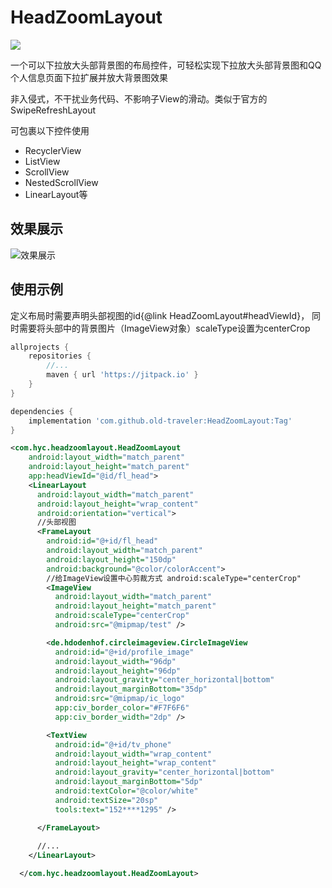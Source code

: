 # HeadZoomLayout
[![](https://jitpack.io/v/old-traveler/HeadZoomLayout.svg)](https://jitpack.io/#old-traveler/HeadZoomLayout)

一个可以下拉放大头部背景图的布局控件，可轻松实现下拉放大头部背景图和QQ个人信息页面下拉扩展并放大背景图效果

非入侵式，不干扰业务代码、不影响子View的滑动。类似于官方的SwipeRefreshLayout

可包裹以下控件使用
* RecyclerView
* ListView
* ScrollView
* NestedScrollView
* LinearLayout等



## 效果展示

![效果展示](https://raw.githubusercontent.com/old-traveler/HeadZoomLayout/master/image/show.gif)

## 使用示例

定义布局时需要声明头部视图的id{@link HeadZoomLayout#headViewId}，
同时需要将头部中的背景图片（ImageView对象）scaleType设置为centerCrop


```groovy
allprojects {
	repositories {
		//...
		maven { url 'https://jitpack.io' }
	}
}
```

```groovy
dependencies {
	implementation 'com.github.old-traveler:HeadZoomLayout:Tag'
}
```

```xml
<com.hyc.headzoomlayout.HeadZoomLayout
    android:layout_width="match_parent"
    android:layout_height="match_parent"
    app:headViewId="@id/fl_head">
    <LinearLayout
      android:layout_width="match_parent"
      android:layout_height="wrap_content"
      android:orientation="vertical">
      //头部视图
      <FrameLayout
        android:id="@+id/fl_head"
        android:layout_width="match_parent"
        android:layout_height="150dp"
        android:background="@color/colorAccent">
        //给ImageView设置中心剪裁方式 android:scaleType="centerCrop"
        <ImageView
          android:layout_width="match_parent"
          android:layout_height="match_parent"
          android:scaleType="centerCrop"
          android:src="@mipmap/test" />

        <de.hdodenhof.circleimageview.CircleImageView
          android:id="@+id/profile_image"
          android:layout_width="96dp"
          android:layout_height="96dp"
          android:layout_gravity="center_horizontal|bottom"
          android:layout_marginBottom="35dp"
          android:src="@mipmap/ic_logo"
          app:civ_border_color="#F7F6F6"
          app:civ_border_width="2dp" />

        <TextView
          android:id="@+id/tv_phone"
          android:layout_width="wrap_content"
          android:layout_height="wrap_content"
          android:layout_gravity="center_horizontal|bottom"
          android:layout_marginBottom="5dp"
          android:textColor="@color/white"
          android:textSize="20sp"
          tools:text="152****1295" />

      </FrameLayout>
      
      //...
    </LinearLayout>

  </com.hyc.headzoomlayout.HeadZoomLayout>

```


